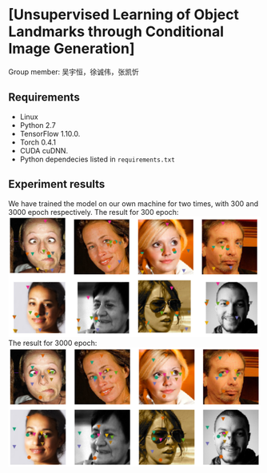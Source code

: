 # [Unsupervised Learning of Object Landmarks through Conditional Image Generation]
Group member: 吴宇恒，徐诚伟，张凯忻

## Requirements
* Linux
* Python 2.7
* TensorFlow 1.10.0.
* Torch 0.4.1
* CUDA cuDNN.
* Python dependecies listed in `requirements.txt`

## Experiment results
We have trained the model on our own machine for two times, with 300 and 3000 epoch respectively.
The result for 300 epoch:
![300 epoch](results/300times.png)
The result for 3000 epoch:
![3000 epoch](results/3000times.png)
